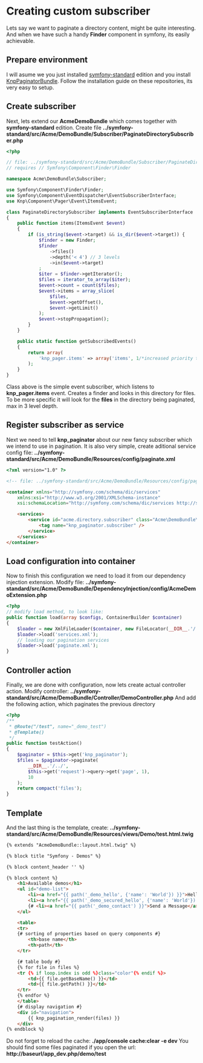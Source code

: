 # Creating custom subscriber

Lets say we want to paginate a directory content, might be quite interesting.
And when we have such a handy **Finder** component in symfony, its easily achievable.

## Prepare environment

I will asume we you just installed [symfony-standard](https://github.com/symfony/symfony-standard)
edition and you install [KnpPaginatorBundle](https://github.com/knplabs/KnpPaginatorBundle).
Follow the installation guide on these repositories, its very easy to setup.

## Create subscriber

Next, lets extend our **AcmeDemoBundle** which comes together with **symfony-standard** edition.
Create file **../symfony-standard/src/Acme/DemoBundle/Subscriber/PaginateDirectorySubscriber.php**

``` php
<?php

// file: ../symfony-standard/src/Acme/DemoBundle/Subscriber/PaginateDirectorySubscriber.php
// requires // Symfony\Component\Finder\Finder

namespace Acme\DemoBundle\Subscriber;

use Symfony\Component\Finder\Finder;
use Symfony\Component\EventDispatcher\EventSubscriberInterface;
use Knp\Component\Pager\Event\ItemsEvent;

class PaginateDirectorySubscriber implements EventSubscriberInterface
{
    public function items(ItemsEvent $event)
    {
        if (is_string($event->target) && is_dir($event->target)) {
            $finder = new Finder;
            $finder
                ->files()
                ->depth('< 4') // 3 levels
                ->in($event->target)
            ;
            $iter = $finder->getIterator();
            $files = iterator_to_array($iter);
            $event->count = count($files);
            $event->items = array_slice(
                $files,
                $event->getOffset(),
                $event->getLimit()
            );
            $event->stopPropagation();
        }
    }

    public static function getSubscribedEvents()
    {
        return array(
            'knp_pager.items' => array('items', 1/*increased priority to override any internal*/)
        );
    }
}
```

Class above is the simple event subscriber, which listens to **knp_pager.items** event.
Creates a finder and looks in this directory for files. To be more specific it will look
for the **files** in the directory being paginated, max in 3 level depth.

## Register subscriber as service

Next we need to tell **knp_paginator** about our new fancy subscriber which we intend
to use in pagination. It is also very simple, create aditional service config file:
**../symfony-standard/src/Acme/DemoBundle/Resources/config/paginate.xml**

``` html
<?xml version="1.0" ?>

<!-- file: ../symfony-standard/src/Acme/DemoBundle/Resources/config/paginate.xml -->

<container xmlns="http://symfony.com/schema/dic/services"
    xmlns:xsi="http://www.w3.org/2001/XMLSchema-instance"
    xsi:schemaLocation="http://symfony.com/schema/dic/services http://symfony.com/schema/dic/services/services-1.0.xsd">

    <services>
        <service id="acme.directory.subscriber" class="Acme\DemoBundle\Subscriber\PaginateDirectorySubscriber" scope="request">
            <tag name="knp_paginator.subscriber" />
        </service>
    </services>
</container>
```

## Load configuration into container

Now to finish this configuration we need to load it from our dependency injection extension.
Modify file: **../symfony-standard/src/Acme/DemoBundle/DependencyInjection/config/AcmeDemoExtension.php**

``` php
<?php
// modify load method, to look like:
public function load(array $configs, ContainerBuilder $container)
{
    $loader = new XmlFileLoader($container, new FileLocator(__DIR__.'/../Resources/config'));
    $loader->load('services.xml');
    // loading our pagination services
    $loader->load('paginate.xml');
}
```

## Controller action

Finally, we are done with configuration, now lets create actual controller action.
Modify controller: **../symfony-standard/src/Acme/DemoBundle/Controller/DemoController.php**
And add the following action, which paginates the previous directory

``` php
<?php
/**
 * @Route("/test", name="_demo_test")
 * @Template()
 */
public function testAction()
{
    $paginator = $this->get('knp_paginator');
    $files = $paginator->paginate(
        __DIR__.'/../',
        $this->get('request')->query->get('page', 1),
        10
    );
    return compact('files');
}
```

## Template

And the last thing is the template, create: **../symfony-standard/src/Acme/DemoBundle/Resources/views/Demo/test.html.twig**

``` html
{% extends "AcmeDemoBundle::layout.html.twig" %}

{% block title "Symfony - Demos" %}

{% block content_header '' %}

{% block content %}
    <h1>Available demos</h1>
    <ul id="demo-list">
        <li><a href="{{ path('_demo_hello', {'name': 'World'}) }}">Hello World</a></li>
        <li><a href="{{ path('_demo_secured_hello', {'name': 'World'}) }}">Access the secured area</a>&nbsp;&nbsp;&nbsp;&nbsp;<a href="{{ path('_demo_login') }}">Go to the login page</a></li>
        {# <li><a href="{{ path('_demo_contact') }}">Send a Message</a></li> #}
    </ul>

    <table>
    <tr>
    {# sorting of properties based on query components #}
        <th>base name</th>
        <th>path</th>
    </tr>

    {# table body #}
    {% for file in files %}
    <tr {% if loop.index is odd %}class="color"{% endif %}>
        <td>{{ file.getBaseName() }}</td>
        <td>{{ file.getPath() }}</td>
    </tr>
    {% endfor %}
    </table>
    {# display navigation #}
    <div id="navigation">
        {{ knp_pagination_render(files) }}
    </div>
{% endblock %}
```

Do not forget to reload the cache: **./app/console cache:clear -e dev**
You should find some files paginated if you open
the url: **http://baseurl/app_dev.php/demo/test**
